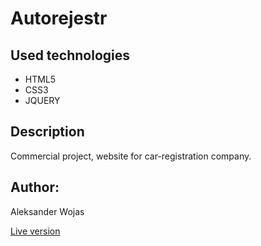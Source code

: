 # Autorejestr

## Used technologies

- HTML5
- CSS3
- JQUERY

## Description

Commercial project, website for car-registration company.

## Author:

Aleksander Wojas

[Live version](http://olopk.github.io/autorejestr)
